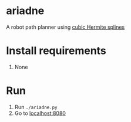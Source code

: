 # ariadne
A robot path planner using [cubic Hermite splines](https://en.wikipedia.org/wiki/Cubic_Hermite_spline)

# Install requirements
1. None

# Run
1. Run `./ariadne.py`
2. Go to [localhost:8080](http://localhost:8080/)